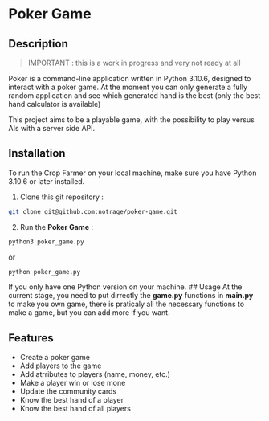 # Poker Game
## Description
> IMPORTANT : this is a work in progress and very not ready at all

Poker is a command-line application written in Python 3.10.6, designed to interact with a poker game. At the moment you can only generate a fully random application and see which generated hand is the best (only the best hand calculator is available)

This project aims to be a playable game, with the possibility to play versus AIs with a server side API.
## Installation
To run the Crop Farmer on your local machine, make sure you have Python 3.10.6 or later installed.
1. Clone this git repository :
```bash
git clone git@github.com:notrage/poker-game.git
```
2. Run the **Poker Game** :
```bash
python3 poker_game.py
```
or
```bash
python poker_game.py
```
If you only have one Python version on your machine.
## Usage
At the current stage, you need to put dirrectly the **game.py** functions in **main.py** to make you own game, there is praticaly all the necessary functions to make a game, but you can add more if you want.
## Features
- Create a poker game
- Add players to the game
- Add atrributes to players (name, money, etc.)
- Make a player win or lose mone
- Update the community cards
- Know the best hand of a player
- Know the best hand of all players